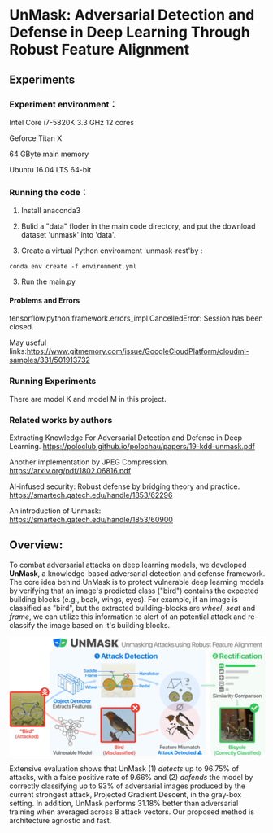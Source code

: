 # UnMask: Adversarial Detection and Defense in Deep Learning Through Robust Feature Alignment

## Experiments
### Experiment environment：
Intel Core i7-5820K 3.3 GHz 12 cores

Geforce Titan X

64 GByte main memory

Ubuntu 16.04 LTS 64-bit
### Running the code：
1. Install anaconda3
2. Bulid a "data" floder in the main code directory, and put the download dataset 'unmask' into 'data'.

3. Create a virtual Python environment 'unmask-rest'by :
```
conda env create -f environment.yml
```
3. Run the main.py
#### Problems and Errors
tensorflow.python.framework.errors_impl.CancelledError: Session has been closed.

May useful links:https://www.gitmemory.com/issue/GoogleCloudPlatform/cloudml-samples/331/501913732
### Running Experiments
There are model K and model M in this project.
### Related works by authors

Extracting Knowledge For Adversarial Detection and Defense in Deep Learning.
https://poloclub.github.io/polochau/papers/19-kdd-unmask.pdf

Another implementation by JPEG Compression.
https://arxiv.org/pdf/1802.06816.pdf

AI-infused security: Robust defense by bridging theory and practice.
https://smartech.gatech.edu/handle/1853/62296

An introduction of Unmask:
https://smartech.gatech.edu/handle/1853/60900





## Overview:

To combat adversarial attacks on deep learning models, we developed **UnMask**, 
a knowledge-based adversarial detection and defense framework. 
The core idea behind UnMask is to protect vulnerable deep learning models by verifying that an image's 
predicted class ("bird") contains the expected building blocks (e.g., beak, wings, eyes). 
For example, if an image is classified as "bird", but the extracted building-blocks are 
*wheel*, *seat* and *frame*, we can utilize this information to alert of an potential attack 
and re-classify the image based on it's building blocks. 

![UnMask Framework](images/unmask.jpg)

Extensive evaluation shows that UnMask (1) *detects* up to 96.75% of attacks, with a false positive rate 
of 9.66% and (2) *defends* the model by correctly classifying up to 93% of adversarial images 
produced by the current strongest attack, Projected Gradient Descent, in the gray-box setting.
In addition, UnMask performs 31.18% better than adversarial training when averaged across 
8 attack vectors. Our proposed method is architecture agnostic and fast.

